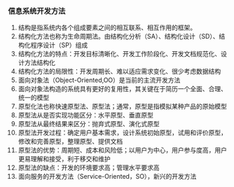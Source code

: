 ### 信息系统开发方法
1. 结构是指系统内各个组成要素之间的相互联系、相互作用的框架。
2. 结构化方法也称为生命周期法。由结构化分析（SA）、结构化设计（SD）、结构化程序设计（SP）组成
3. 结构化方法的特点：开发目标清晰化、开发工作阶段化、开发文档规范化、设计方法结构化
4. 结构化方法的局限性：开发周期长、难以适应需求变化、很少考虑数据结构
5. 面向对象法（Object-Oriented,OO）是当前的主流开发方法
6. 面向对象法构造的系统具有更好的复用性，其关键在于简历一个全面、合理、统一的模型
7. 原型化法也称快速原型法、原型法；通常，原型是指模拟某种产品的原始模型
8. 原型法从是否实现功能区分：水平原型、垂直原型
9. 原型法从最终结果来区分：抛弃式原型、演化式原型
10. 原型法开发过程：确定用户基本需求，设计系统初始原型，试用和评价原型，修改和完善原型，整理原型、提供文档
11. 原型法的优势：周期短、成本和风险低；以用户为中心，用户参与度高，用户更易理解和接受，利于移交和维护
12. 原型法的缺点：开发的环境要求高；管理水平要求高
13. 面向服务的开发方法（Service-Oriented，SO），新兴的开发方法